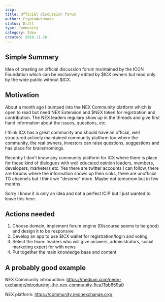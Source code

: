 ```yaml
---
icip: 
title: Official discussion forum
author: CryptoAutomata
status: Draft
type: Community
category: Idea
created: 2018.11.26.
---
```


## Simple Summary
Idea of creating an official discussion forum maintained by the ICON Foundation which can be exclusively edited by $ICX owners but read only by the wide public without $ICX.

## Motivation
About a month ago I bumped into the NEX Community platform which is open to read but need NEX Extension and $NEX token for registration and contribution. The NEX leaders regulary show up in the threads and give first hand information about the issues, questions, etc.

I think ICX has a great community and should have an official, well structured actively maintained community platform too where the community, the real owners, investors can raise questions, suggestions and has place for brainstromings.

Recently I don't know any community platform for ICX where there is place for these kind of dialogues with well educated opinion leaders, members, developers, marketers etc. Yes there are twitter accounts I can follow, there are forums where the information shows up then sinks, there are unofficial TG channels but I think we "deserve" more. Maybe not tomorrow but in few months. 

Sorry I know it is only an idea and not a perfect ICIP but I just wanted to leave this here.

## Actions needed

1. Choose domain, implement forum engine (Discourse seems to be good) and design it to be responsive
2. Develop an app to use $ICX wallet for registration/login and voting.
3. Select the team: leaders who will give answers, administrators, social marketing expert for with news
4. Put together the main knowledge base and content

## A probably good example

NEX Community introduction:
https://medium.com/neon-exchange/introducing-the-nex-community-5ea71bb659a0 

NEX platform:
https://community.neonexchange.org/
